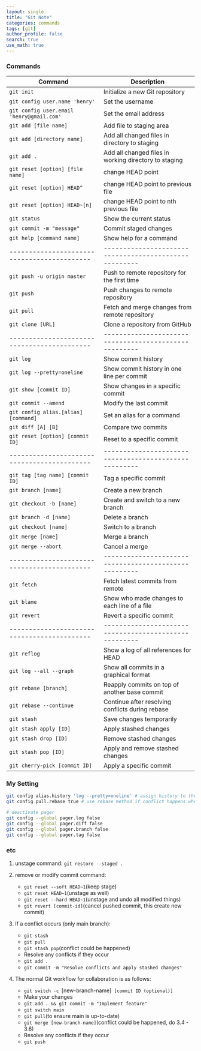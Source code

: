 ```yaml
---
layout: single
title: "Git Note"
categories: commands
tags: [git]
author_profile: false
search: true
use_math: true
---
```


### Commands

| **Command**                                 | **Description**                                       |
| ------------------------------------------- | ----------------------------------------------------- |
| `git init`                                  | Initialize a new Git repository                       |
| `git config user.name 'henry'`              | Set the username                                      |
| `git config user.email 'henry@gmail.com'`   | Set the email address                                 |
| `git add [file name]`                       | Add file to staging area                              |
| `git add [directory name]`                  | Add all changed files in directory to staging         |
| `git add .`                                 | Add all changed files in working directory to staging |
| `git reset [option] [file name]`            | change HEAD point                                     |
| `git reset [option] HEAD^`                  | change HEAD point to previous file                    |
| `git reset [option] HEAD~[n]`               | change HEAD point to nth previous file                |
| `git status`                                | Show the current status                               |
| `git commit -m "message"`                   | Commit staged changes                                 |
| `git help [command name]`                   | Show help for a command                               |
| ------------------------------------------- | ----------------------------------------------------- |
| `git push -u origin master`                 | Push to remote repository for the first time          |
| `git push`                                  | Push changes to remote repository                     |
| `git pull`                                  | Fetch and merge changes from remote repository        |
| `git clone [URL]`                           | Clone a repository from GitHub                        |
| ------------------------------------------- | ----------------------------------------------------- |
| `git log`                                   | Show commit history                                   |
| `git log --pretty=oneline`                  | Show commit history in one line per commit            |
| `git show [commit ID]`                      | Show changes in a specific commit                     |
| `git commit --amend`                        | Modify the last commit                                |
| `git config alias.[alias] [command]`        | Set an alias for a command                            |
| `git diff [A] [B]`                          | Compare two commits                                   |
| `git reset [option] [commit ID]`            | Reset to a specific commit                            |
| ------------------------------------------- | ----------------------------------------------------- |
| `git tag [tag name] [commit ID]`            | Tag a specific commit                                 |
| `git branch [name]`                         | Create a new branch                                   |
| `git checkout -b [name]`                    | Create and switch to a new branch                     |
| `git branch -d [name]`                      | Delete a branch                                       |
| `git checkout [name]`                       | Switch to a branch                                    |
| `git merge [name]`                          | Merge a branch                                        |
| `git merge --abort`                         | Cancel a merge                                        |
| ------------------------------------------- | ----------------------------------------------------- |
| `git fetch`                                 | Fetch latest commits from remote                      |
| `git blame`                                 | Show who made changes to each line of a file          |
| `git revert`                                | Revert a specific commit                              |
| ------------------------------------------- | ----------------------------------------------------- |
| `git reflog`                                | Show a log of all references for HEAD                 |
| `git log --all --graph`                     | Show all commits in a graphical format                |
| `git rebase [branch]`                       | Reapply commits on top of another base commit         |
| `git rebase --continue`                     | Continue after resolving conflicts during rebase      |
| `git stash`                                 | Save changes temporarily                              |
| `git stash apply [ID]`                      | Apply stashed changes                                 |
| `git stash drop [ID]`                       | Remove stashed changes                                |
| `git stash pop [ID]`                        | Apply and remove stashed changes                      |
| `git cherry-pick [commit ID]`               | Apply a specific commit                               |

### My Setting

```zsh
git config alias.history 'log --pretty=oneline' # assign history to the command
git config pull.rebase true # use rebase method if conflict happens when pull

# deactivate pager
git config --global pager.log false
git config --global pager.diff false
git config --global pager.branch false
git config --global pager.tag false
```

### etc
1. unstage command: `git restore --staged .`

2. remove or modify commit command: 
   - `git reset --soft HEAD~1`(keep stage)
   - `git reset HEAD~1`(unstage as well)
   - `git reset --hard HEAD~1`(unstage and undo all modified things)
   - `git revert [commit-id]`(cancel pushed commit, this create new commit)

3. If a conflict occurs (only main branch):

   - `git stash`
   - `git pull`
   - `git stash pop`(conflict could be happened)
   - Resolve any conflicts if they occur
   - `git add .`
   - `git commit -m "Resolve conflicts and apply stashed changes"`

4. The normal Git workflow for collaboration is as follows:

   - `git switch -c `[new-branch-name]` [commit ID (optional)]`
   - Make your changes
   - `git add . && git commit -m "Implement feature"`
   - `git switch main`
   - `git pull`(to ensure main is up-to-date)
   - `git merge [new-branch-name]`(conflict could be happened, do 3.4 - 3.6)
   - Resolve any conflicts if they occur
   - `git push`
